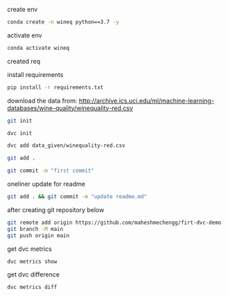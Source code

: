 create env

```bash
conda create -n wineq python==3.7 -y
```

activate env

```bash
conda activate wineq
```

created req

install requirements

```bash
pip install -r requirements.txt
```

download the data from:
http://archive.ics.uci.edu/ml/machine-learning-databases/wine-quality/winequality-red.csv

```bash
git init
```
```bash
dvc init
```
```bash
dvc add data_given/winequality-red.csv
```
```bash
git add .
```
```bash
git commit -m "first commit"
```
oneliner update for readme
```bash
git add . && git commit -m "update readme.md"
```
after creating git repository below
```bash
git remote add origin https://github.com/maheshmechengg/firt-dvc-demo
git branch -M main
git push origin main
```
get dvc metrics
```bash
dvc metrics show
```
get dvc difference
```bash
dvc metrics diff
```